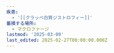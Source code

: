 ```yaml
---
疾患:
  - '[[クラッベ白質ジストロフィー]]'
蓄積する場所:
  - マクロファージ
lastmod: '2025-03-09'
last_edited: 2025-02-27T00:00:00.000Z
---
```



